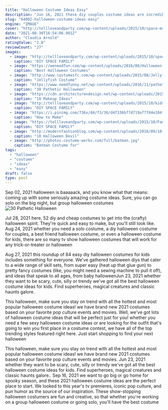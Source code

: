 ```yaml
---
title: "Halloween Costume Ideas Easy"
description: "Jun 16, 2021 these diy couples costume ideas are incredibly easy to make, which will be ideal if youre crunched for time or if youd like to cut down a bit on a long crafting session. (check out these last-minute costume ideas"
slug: "64002-halloween-costume-ideas-easy"
engine: "IMAGE"
cover: "http://tellloveandparty.com/wp-content/uploads/2015/10/space-man-costume-Tell-Love-and-PArty.jpg"
date: "2021-08-30T16:54:06.901Z"
author: "Claudia Arnold"
ratingValue: "2.8"
reviewCount: "27"
images:
  - image: "http://tellloveandparty.com/wp-content/uploads/2015/10/space-man-costume-Tell-Love-and-PArty.jpg"
    caption: "DIY SPACE FAMILY"
  - image: "https://weneedfun.com/wp-content/uploads/2016/08/Halloween-Costumes-For-Men-12.jpg"
    caption: "Best Halloween Costumes"
  - image: "http://www.costumesfc.com/wp-content/uploads/2015/08/Jellyfish-Umbrella-Costume.jpg"
    caption: "Jellyfish Costume"
  - image: "https://www.needfunny.net/wp-content/uploads/2016/11/pathetic-halloween-costumes-1-1.jpg"
    caption: "30 Pathetic Halloween"
  - image: "https://cdn.architecturendesign.net/wp-content/uploads/2015/10/AD-Scary-Make-Up-Ideas-05.jpg"
    caption: "18 Makeup Ideas"
  - image: "http://tellloveandparty.com/wp-content/uploads/2015/10/kids-space-costume-ideas-Tell-Love-and-party.jpg"
    caption: "DIY SPACE FAMILY"
  - image: "https://i.pinimg.com/736x/d4/f3/36/d4f336bf7d719af7784e104f2a52327b--easter-costumes-halloween-costumes.jpg"
    caption: "How to Make"
  - image: "https://tellloveandparty.com/wp-content/uploads/2015/10/Family-futuristic-costume-Tell-love-and-Party.jpg"
    caption: "DIY SPACE FAMILY"
  - image: "http://modernfashionblog.com/wp-content/uploads/2016/09/10-Halloween-Devil-Makeup-Ideas-For-Girls-Women-2016-11.jpg"
    caption: "10 Halloween Devil"
  - image: "http://photos.costume-works.com/full/batman.jpg"
    caption: "Batman Costume for"
tags:
  - "halloween"
  - "costume"
  - "ideas"
  - "easy"
draft: false
type: post
---
```


Sep 02, 2021 halloween is baaaaack, and you know what that means: coming up with some seriously amazing costume ideas. Sure, you can go solo on the big night, but group halloween costumes
![30 Pathetic Halloween](https://www.needfunny.net/wp-content/uploads/2016/11/pathetic-halloween-costumes-1-1.jpg "30 Pathetic Halloween")

Jul 28, 2021 here, 52 diy and cheap costumes to get into the (crafty) halloween spirit. They&#39;re quick and easy to make, but you&#39;ll still look like. Aug 24, 2021 whether you need a solo costume, a diy halloween costume for couples, a best friend halloween costume, or even a halloween costume for kids, there are so many tv show halloween costumes that will work for any trick-or-treater or halloween
<!--inArticleAds-->

<!--galleryOne-->

Aug 27, 2021 this roundup of 84 easy diy halloween costumes for kids includes something for everyone. We've gathered halloween diys that cater to a wide range of skill sets, from super easy (heat up that glue gun) to pretty fancy costumes (like, you might need a sewing machine to pull it off), and ideas that speak to all ages, from baby halloweenJun 23, 2021 whether they want to be scary, cute, silly or trendy we've got all the best halloween costume ideas for kids. Find superheroes, magical creatures and classic haunts galore.
<!--inArticleAds-->

<!--galleryTwo-->

This halloween, make sure you stay on trend with all the hottest and most popular halloween costume ideas! we have brand new 2021 costumes based on your favorite pop culture events and movies. Well, we've got lots of halloween costume ideas that will be perfect just for you! whether you need a few sexy halloween costume ideas or are looking for the outfit that's going to win you first place in a costume contest, we have all of the top trending styles featured right here. Just start shopping to find your next halloween
<!--galleryThree-->

This halloween, make sure you stay on trend with all the hottest and most popular halloween costume ideas! we have brand new 2021 costumes based on your favorite pop culture events and movies. Jun 23, 2021 whether they want to be scary, cute, silly or trendy we've got all the best halloween costume ideas for kids. Find superheroes, magical creatures and classic haunts galore.. Sep 16, 2021 we want to go big or go home for spooky season, and these 2021 halloween costume ideas are the perfect place to start. We looked to this year's tv premieres, iconic pop culture, and pun humor as the source of our inspiration. These show-stopping halloween costumers are fun and creative, so that whether you're working on a group halloween costume or going solo, you'll have the best costume